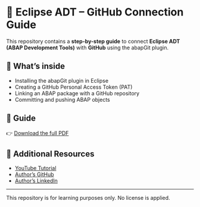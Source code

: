 # 📖 Eclipse ADT – GitHub Connection Guide

This repository contains a **step-by-step guide** to connect **Eclipse ADT (ABAP Development Tools)** with **GitHub** using the abapGit plugin.  

## 📌 What’s inside
- Installing the abapGit plugin in Eclipse  
- Creating a GitHub Personal Access Token (PAT)  
- Linking an ABAP package with a GitHub repository  
- Committing and pushing ABAP objects  

## 📂 Guide
👉 [Download the full PDF](Eclipse%20-%20Github%20Connection%20(ankitsinghk).pdf)

## 🔗 Additional Resources
- [YouTube Tutorial](https://youtu.be/pEY5I29pIak?si=g8H76GzqZ-okyzuI)  
- [Author’s GitHub](https://github.com/iankitsinghk)  
- [Author’s LinkedIn](https://www.linkedin.com/in/iankitsinghk)

---
This repository is for learning purposes only. No license is applied.
